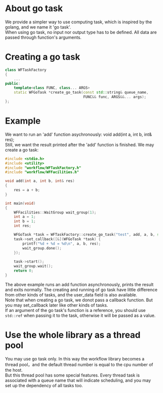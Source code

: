 # About go task

We provide a simpler way to use computing task, which is inspired by the golang, and we name it 'go task'.  
When using go task, no input nor output type has to be defined. All data are passed through function's arguments.

# Creating a go task
~~~cpp
class WFTaskFactory
{
    ...
public:
    template<class FUNC, class... ARGS>
    static WFGoTask *create_go_task(const std::string& queue_name,
                                    FUNC&& func, ARGS&&... args);
};
~~~

# Example
We want to run an 'add' function asychronously: void add(int a, int b, int& res);  
Still, we want the result printed after the 'add' function is finished. We may create a go task:
~~~cpp
#include <stdio.h>
#include <utility>
#include "workflow/WFTaskFactory.h"
#include "workflow/WFFacilities.h"

void add(int a, int b, int& res)
{
    res = a + b;
}

int main(void)
{
    WFFacilities::WaitGroup wait_group(1);
    int a = 1;
    int b = 1;
    int res;

    WFGoTask *task = WFTaskFactory::create_go_task("test", add, a, b, std::ref(res));
    task->set_callback([&](WFGoTask *task) {
        printf("%d + %d = %d\n", a, b, res);
        wait_group.done();
    });
 
    task->start();
    wait_group.wait();
    return 0;
}
~~~
The above example runs an add function asynchronously, prints the result and exits normally. The creating and running of go task have little difference from other kinds of tasks, and the user_data field is also available.  
Note that when creating a go task, we donot pass a callback function. But you may set_callback later like other kinds of tasks.  
If an argument of the go task's function is a reference, you should use `std::ref` when passing it to the task, otherwise it will be passed as a value. 

# Use the whole library as a thread pool

You may use go task only. In this way the workflow library becomes a thread pool，and the default thread number is equal to the cpu number of the host.  
But this thread pool has some special features. Every thread task is associated with a queue name that will indicate scheduling, and you may set up the dependency of all tasks too.

